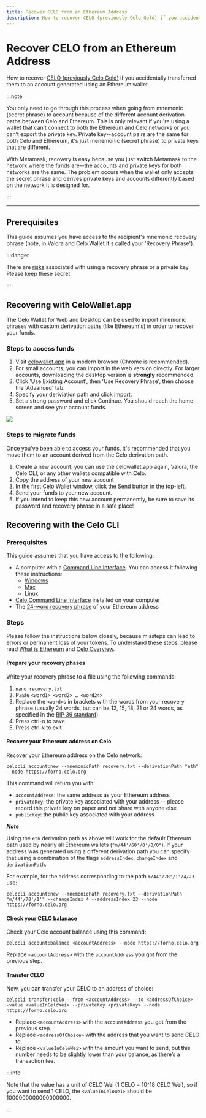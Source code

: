 ```yaml
---
title: Recover CELO from an Ethereum Address
description: How to recover CELO (previously Celo Gold) if you accidentally transferred them to an account generated using an Ethereum wallet.
---
```


# Recover CELO from an Ethereum Address

How to recover [CELO (previously Celo Gold)](overview.md#background-and-key-concepts) if you accidentally transferred them to an account generated using an Ethereum wallet.

:::note

You only need to go through this process when going from mnemonic (secret phrase) to account because of the different account derivation paths between Celo and Ethereum. This is only relevant if you're using a wallet that can’t connect to both the Ethereum and Celo networks or you can’t export the private key. Private key--account pairs are the same for both Celo and Ethereum, it's just menemonic (secret phrase) to private keys that are different.

With Metamask, recovery is easy because you just switch Metamask to the network where the funds are--the accounts and private keys for both networks are the same. The problem occurs when the wallet only accepts the secret phrase and derives private keys and accounts differently based on the network it is designed for.

:::

___

## Prerequisites

This guide assumes you have access to the recipient's mnemonic recovery phrase (note, in Valora and Celo Wallet it's called your 'Recovery Phrase').

:::danger

There are [risks](https://www.cryptomathic.com/news-events/blog/cryptographic-key-management-the-risks-and-mitigations) associated with using a recovery phrase or a private key. Please keep these secret.

:::

## Recovering with CeloWallet.app

The Celo Wallet for Web and Desktop can be used to import mnemonic phrases with custom derivation paths (like Ethereum's) in order to recover your funds.

### Steps to access funds

1. Visit [celowallet.app](https://celowallet.app) in a modern browser (Chrome is recommended).
2. For small accounts, you can import in the web version directly. For larger accounts, downloading the desktop version is **strongly** recommended.
3. Click 'Use Existing Account', then 'Use Recovery Phrase', then choose the 'Advanced' tab.
4. Specify your deriviation path and click import.
5. Set a strong password and click Continue. You should reach the home screen and see your account funds.

![](https://storage.googleapis.com/celo-website/docs/celo-wallet-advanced-import-screen.png)

### Steps to migrate funds

Once you've been able to access your funds, it's recommended that you move them to an account derived from the Celo derivation path.

1. Create a new account: you can use the celowallet.app again, Valora, the Celo CLI, or any other wallets compatible with Celo.
2. Copy the address of your new account
3. In the first Celo Wallet window, click the Send button in the top-left.
4. Send your funds to your new account.
5. If you intend to keep this new account permanently, be sure to save its password and recovery phrase in a safe place!

## Recovering with the Celo CLI

### Prerequisites

This guide assumes that you have access to the following:

- A computer with a [Command Line Interface](https://wikipedia.org/wiki/Command-line_interface). You can access it following these instructions:
  - [Windows](https://www.howtogeek.com/270810/how-to-quickly-launch-a-bash-shell-from-windows-10s-file-explorer/)
  - [Mac](https://macpaw.com/how-to/use-terminal-on-mac)
  - [Linux](https://askubuntu.com/questions/196212/how-do-you-open-a-command-line)
- [Celo Command Line Interface](command-line-interface/introduction.md) installed on your computer
- The [24-word recovery phrase](https://kb.myetherwallet.com/en/security-and-privacy/what-is-a-mnemonic-phrase/) of your Ethereum address

### Steps

Please follow the instructions below closely, because missteps can lead to errors or permanent loss of your tokens. To understand these steps, please read [What is Ethereum](https://ethereum.org/en/what-is-ethereum/) and [Celo Overview](https://docs.celo.org/overview).

#### Prepare your recovery phases

Write your recovery phrase to a file using the following commands:

1. `nano recovery.txt`
2. Paste `<word1> <word2> … <word24>`
3. Replace the `<word>`s in brackets with the words from your recovery phrase (usually 24 words, but can be 12, 15, 18, 21 or 24 words, as specified in the [BIP 39 standard](https://github.com/bitcoin/bips/blob/master/bip-0039.mediawiki))
4. Press ctrl-o to save
5. Press ctrl-x to exit

#### Recover your Ethereum address on Celo

Recover your Ethereum address on the Celo network:

```
celocli account:new --mnemonicPath recovery.txt --derivationPath "eth" --node https://forno.celo.org
```

This command will return you with:

- `accountAddress`: the same address as your Ethereum address
- `privateKey`: the private key associated with your address -- please record this private key on paper and not share with anyone else
- `publicKey`: the public key associated with your address

***Note***

Using the `eth` derivation path as above will work for the default Ethereum path used by nearly all Ethereum wallets (`"m/44'/60'/0'/0/0"`). If your address was generated using a different derivation path you can specify that using a combination of the flags `addressIndex`, `changeIndex` and `derivationPath`.

For example, for the address corresponding to the path `m/44'/78'/1'/4/23` use:

```
celocli account:new --mnemonicPath recovery.txt --derivationPath "m/44'/78'/1'" --changeIndex 4 --addressIndex 23 --node https://forno.celo.org
```

#### Check your CELO balanace

Check your Celo account balance using this command:

```
celocli account:balance <accountAddress> --node https://forno.celo.org
```

Replace `<accountAddress>` with the `accountAddress` you got from the previous step.

#### Transfer CELO

Now, you can transfer your CELO to an address of choice:

```
celocli transfer:celo --from <accountAddress> --to <addressOfChoice> --value <valueInCeloWei> --privateKey <privateKey> --node https://forno.celo.org
```

- Replace `<accountAddress>` with the `accountAddress` you got from the previous step.
- Replace `<addressOfChoice>` with the address that you want to send CELO to.
- Replace `<valueInCeloWei>` with the amount you want to send, but this number needs to be slightly lower than your balance, as there’s a transaction fee.

:::info

Note that the value has a unit of CELO Wei (1 CELO = 10^18 CELO Wei), so if you want to send 1 CELO, the `<valueInCeloWei>` should be 1000000000000000000.

:::
